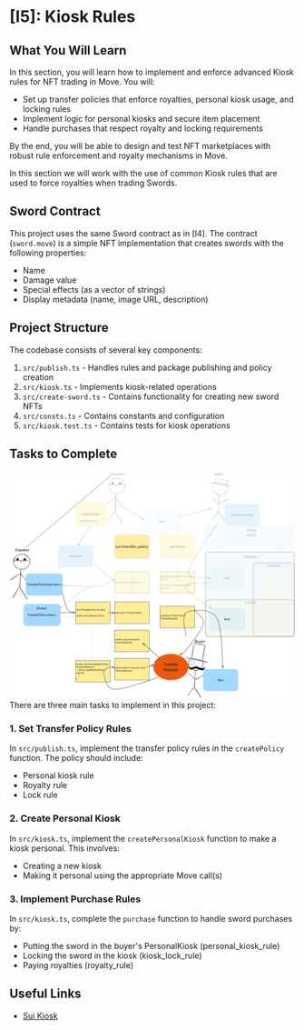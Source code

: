 # [I5]: Kiosk Rules

## What You Will Learn

In this section, you will learn how to implement and enforce advanced Kiosk rules for NFT trading in Move. You will:

- Set up transfer policies that enforce royalties, personal kiosk usage, and locking rules
- Implement logic for personal kiosks and secure item placement
- Handle purchases that respect royalty and locking requirements

By the end, you will be able to design and test NFT marketplaces with robust rule enforcement and royalty mechanisms in Move.

In this section we will work with the use of common Kiosk rules that are used to force royalties
when trading Swords.

## Sword Contract

This project uses the same Sword contract as in [I4]. The contract (`sword.move`) is a simple NFT implementation that creates swords with the following properties:
- Name
- Damage value
- Special effects (as a vector of strings)
- Display metadata (name, image URL, description)

## Project Structure

The codebase consists of several key components:

1. `src/publish.ts` - Handles rules and package publishing and policy creation
2. `src/kiosk.ts` - Implements kiosk-related operations
3. `src/create-sword.ts` - Contains functionality for creating new sword NFTs
4. `src/consts.ts` - Contains constants and configuration
5. `src/kiosk.test.ts` - Contains tests for kiosk operations

## Tasks to Complete

![Kiosk Rules](kiosk-rules.png)
There are three main tasks to implement in this project:

### 1. Set Transfer Policy Rules
In `src/publish.ts`, implement the transfer policy rules in the `createPolicy` function. The policy should include:
- Personal kiosk rule
- Royalty rule
- Lock rule

### 2. Create Personal Kiosk
In `src/kiosk.ts`, implement the `createPersonalKiosk` function to make a kiosk personal. This involves:
- Creating a new kiosk
- Making it personal using the appropriate Move call(s)

### 3. Implement Purchase Rules
In `src/kiosk.ts`, complete the `purchase` function to handle sword purchases by:
- Putting the sword in the buyer's PersonalKiosk (personal_kiosk_rule)
- Locking the sword in the kiosk (kiosk_lock_rule)
- Paying royalties (royalty_rule)

## Useful Links

- [Sui Kiosk](https://docs.sui.io/standards/kiosk)
